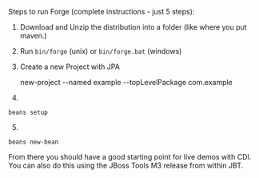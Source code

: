 Steps to run Forge (complete instructions - just 5 steps):

1. Download and Unzip the distribution into a folder (like where you put maven.)
2. Run `bin/forge` (unix) or `bin/forge.bat` (windows)
3. Create a new Project with JPA

    new-project --named example --topLevelPackage com.example

4. 

    beans setup
5. 

    beans new-bean 

From there you should have a good starting point for live demos with CDI. You can also do this using the JBoss Tools M3 release from within JBT.